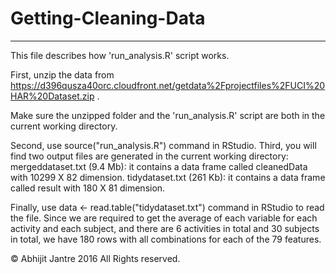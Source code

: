 # Getting-Cleaning-Data
------------------------

This file describes how 'run_analysis.R' script works.

First, unzip the data from https://d396qusza40orc.cloudfront.net/getdata%2Fprojectfiles%2FUCI%20HAR%20Dataset.zip .

Make sure the unzipped folder and the 'run_analysis.R' script are both in the current working directory.

Second, use source("run_analysis.R") command in RStudio.
Third, you will find two output files are generated in the current working directory:
mergeddataset.txt (9.4 Mb): it contains a data frame called cleanedData with 10299 X 82 dimension.
tidydataset.txt (261 Kb): it contains a data frame called result with 180 X 81 dimension.

Finally, use data <- read.table("tidydataset.txt") command in RStudio to read the file. Since we are required to get the average of each variable for each activity and each subject, and there are 6 activities in total and 30 subjects in total, we have 180 rows with all combinations for each of the 79 features.

© Abhijit Jantre 2016 All Rights reserved.
